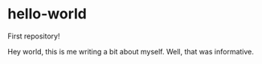 # hello-world
First repository! 

Hey world,
this is me writing a bit about myself.  Well, that was informative. 
